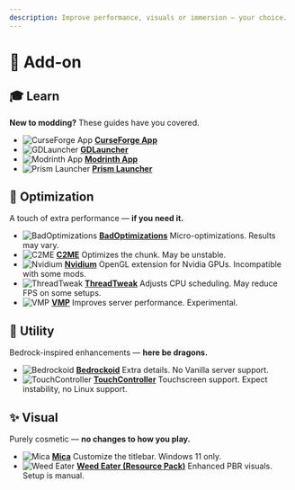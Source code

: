 ```yaml
---
description: Improve performance, visuals or immersion — your choice.
---
```


# 🧩 Add‐on

## 🎓 Learn

**New to modding?** These guides have you covered.

* <img src="https://images-wixmp-ed30a86b8c4ca887773594c2.wixmp.com/f/15a10966-3031-4c71-9c5d-0b2aa31b1af2/dfvg2h8-3bf1d4c4-8fef-4606-b6f4-d2fbf4de86f5.png?token=eyJ0eXAiOiJKV1QiLCJhbGciOiJIUzI1NiJ9.eyJzdWIiOiJ1cm46YXBwOjdlMGQxODg5ODIyNjQzNzNhNWYwZDQxNWVhMGQyNmUwIiwiaXNzIjoidXJuOmFwcDo3ZTBkMTg4OTgyMjY0MzczYTVmMGQ0MTVlYTBkMjZlMCIsIm9iaiI6W1t7InBhdGgiOiJcL2ZcLzE1YTEwOTY2LTMwMzEtNGM3MS05YzVkLTBiMmFhMzFiMWFmMlwvZGZ2ZzJoOC0zYmYxZDRjNC04ZmVmLTQ2MDYtYjZmNC1kMmZiZjRkZTg2ZjUucG5nIn1dXSwiYXVkIjpbInVybjpzZXJ2aWNlOmZpbGUuZG93bmxvYWQiXX0.jBbOAg_f1LWPV1s7zEzU-lwy1KBCCjkG5SvfOXIXaus" alt="CurseForge App" data-size="line"> [**CurseForge App**](https://www.bisecthosting.com/clients/index.php?rp=/knowledgebase/247/How-to-add-and-remove-mods-from-a-CurseForge-modpack.html)
* <img src="https://user-images.githubusercontent.com/66513643/112387891-a3063780-8cf2-11eb-8f36-63051dd9d253.png" alt="GDLauncher" data-size="line"> [**GDLauncher**](https://www.bisecthosting.com/clients/index.php?rp=/knowledgebase/327/How-to-add-and-remove-mods-on-a-GDLauncher-modpack.html)
* <img src="https://cdn.modrinth.com/modrinth-new.png" alt="Modrinth App" data-size="line"> [**Modrinth App**](https://www.bisecthosting.com/clients/index.php?rp=/knowledgebase/571/How-to-add-and-remove-mods-from-a-Modrinth-modpack.html)
* <img src="https://cdn2.steamgriddb.com/icon_thumb/bb8bf48a4f86fb1a77d0d0953d87958e.png" alt="Prism Launcher" data-size="line"> [**Prism Launcher**](https://prismlauncher.org/wiki/getting-started/download-mods/)

## 🚀 Optimization

A touch of extra performance — **if you need it.**

* <img src="https://media.forgecdn.net/avatars/thumbnails/918/720/64/64/638380210681797905.png" alt="BadOptimizations" data-size="line"> [**BadOptimizations**](https://modrinth.com/mod/badoptimizations) Micro-optimizations. Results may vary.
* <img src="https://cdn.modrinth.com/data/VSNURh3q/3c2ce471054466712a44c8758a03e03bb868f93b_96.webp" alt="C2ME" data-size="line"> [**C2ME**](https://modrinth.com/mod/c2me-fabric) Optimizes the chunk. May be unstable.
* <img src="https://cdn.modrinth.com/data/SfMw2IZN/2db76d464a0f67cdb9e30fd99040eb096ac62016_96.webp" alt="Nvidium" data-size="line"> [**Nvidium**](https://modrinth.com/mod/nvidium) OpenGL extension for Nvidia GPUs. Incompatible with some mods.
* <img src="https://cdn.modrinth.com/data/vSEH1ERy/5d2913ba6c0299ac60b03d0b572a78c67c04c541_96.webp" alt="ThreadTweak" data-size="line"> [**ThreadTweak**](https://modrinth.com/mod/threadtweak) Adjusts CPU scheduling. May reduce FPS on some setups.
* <img src="https://cdn.modrinth.com/data/wnEe9KBa/0bb4b66e80c6cca9c37f6f1021a94670d6f820dc_96.webp" alt="VMP" data-size="line"> [**VMP**](https://modrinth.com/mod/vmp-fabric) Improves server performance. Experimental.

## 🧰 Utility

Bedrock-inspired enhancements — **here be dragons.**

* <img src="https://cdn.modrinth.com/data/c7VSNCbf/0c0392a751d57d829b366d99f95599125f0fb7f9_96.webp" alt="Bedrockoid" data-size="line"> [**Bedrockoid**](https://modrinth.com/mod/bedrockoid) Extra details. No Vanilla server support.
* <img src="https://cdn.modrinth.com/data/U7KwGAnT/9334040759243614f81e1f1d7619f3fe2a206aee_96.webp" alt="TouchController" data-size="line"> [**TouchController**](https://modrinth.com/mod/touchcontroller) Touchscreen support. Expect instability, no Linux support.

## ✨ Visual

Purely cosmetic — **no changes to how you play.**

* <img src="https://cdn.modrinth.com/data/ku1JKosh/9d808a3ce8f8fe6790a00d51715bed90d35c1ff7_96.webp" alt="Mica" data-size="line"> [**Mica**](https://modrinth.com/mod/mica) Customize the titlebar. Windows 11 only.
* <img src="https://cdn.modrinth.com/data/QTBR20BE/f555cb46e252bfdd88c68329288f2daa66082286.png" alt="Weed Eater" data-size="line"> [**Weed Eater (Resource Pack)**](https://modrinth.com/resourcepack/weed-eater) Enhanced PBR visuals. Setup is manual.

